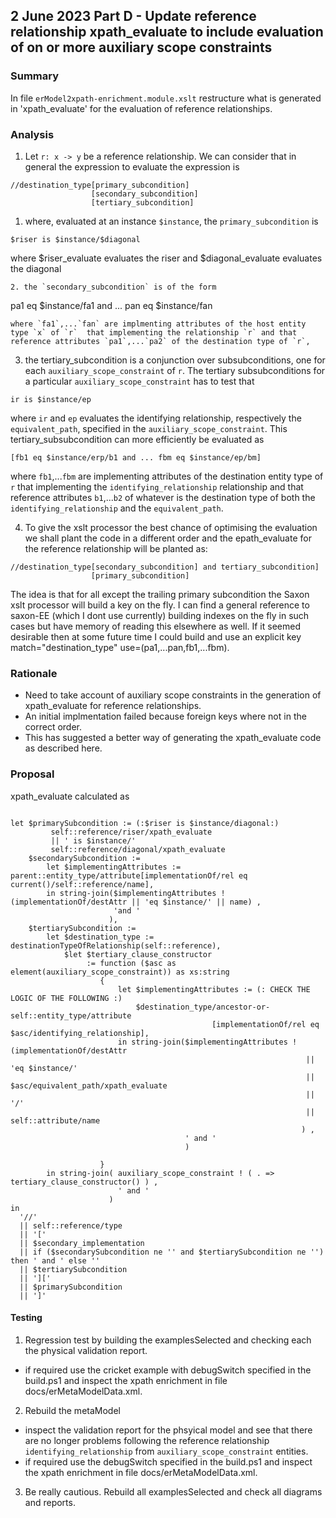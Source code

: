 

## 2 June 2023 Part D - Update reference relationship xpath_evaluate to include evaluation of on or more auxiliary scope constraints

### Summary
In file `erModel2xpath-enrichment.module.xslt` restructure what is generated in 'xpath_evaluate' for the evaluation of reference relationships.

### Analysis
1. Let `r: x -> y` be a reference relationship. We can consider that in general the expression to evaluate the expression is
```
//destination_type[primary_subcondition]
                  [secondary_subcondition]
                  [tertiary_subcondition]
```
1. where, evaluated at an instance `$instance`, the `primary_subcondition` is 
```
$riser is $instance/$diagonal
```
where $riser_evaluate evaluates the riser and $diagonal_evaluate evaluates the diagonal
```
2. the `secondary_subcondition` is of the form
```
pa1 eq $instance/fa1 and ... pan eq $instance/fan
```
where `fa1`,...`fan` are implmenting attributes of the host entity type `x` of `r`  that implementing the relationship `r` and that reference attributes `pa1`,...`pa2` of the destination type of `r`,
```
3. the tertiary_subcondition is a conjunction over subsubconditions, one for each `auxiliary_scope_constraint` of `r`.
The tertiary subsubconditions for a particular `auxiliary_scope_constraint` has to test that
```
ir is $instance/ep
```
where `ir` and  `ep` evaluates the identifying relationship, respectively the `equivalent_path`, specified in the `auxiliary_scope_constraint`. This tertiary_subsubcondition can more efficiently be evaluated as
```
[fb1 eq $instance/erp/b1 and ... fbm eq $instance/ep/bm]
```
where `fb1`,...`fbm` are implementing attributes of the destination entity type of `r`  that implementing the `identifying_relationship` relationship and that reference attributes `b1`,...`b2` of whatever is the destination type of both the `identifying_relationship` and the `equivalent_path`.


4. To give the xslt processor the best chance of optimising the evaluation we shall plant the code in a different order and the epath_evaluate for the reference relationship will be planted as:
```
//destination_type[secondary_subcondition] and tertiary_subcondition]
                  [primary_subcondition]
```
The idea is that for all except the trailing primary subcondition the Saxon xslt processor will build a key on the fly.  I can find a general reference to saxon-EE (which I dont use currently) building indexes on the fly in such cases but have memory of reading this elsewhere as well.  If it seemed desirable then at some future time I could build and use an explicit key match="destination_type" use=(pa1,...pan,fb1,...fbm).

### Rationale
- Need to take account of auxiliary scope constraints in the generation of xpath_evaluate for reference relationships.
- An initial implmentation failed because foreign keys where not in the correct order.
- This has suggested a better way of generating the xpath_evaluate code as described here.

### Proposal

xpath_evaluate calculated as

```

let $primarySubcondition := (:$riser is $instance/diagonal:)
         self::reference/riser/xpath_evaluate
         || ' is $instance/'
         self::reference/diagonal/xpath_evaluate
    $secondarySubcondition := 
		let $implementingAttributes := parent::entity_type/attribute[implementationOf/rel eq current()/self::reference/name],
	    in string-join($implementingAttributes ! (implementationOf/destAttr || 'eq $instance/' || name) ,
	                   'and ' 
	                  ),
    $tertiarySubcondition :=
	    let $destination_type := destinationTypeOfRelationship(self::reference),
	        $let $tertiary_clause_constructor
	             := function ($asc as element(auxiliary_scope_constraint)) as xs:string
	                {
	                  	let $implementingAttributes := (: CHECK THE LOGIC OF THE FOLLOWING :)
	                        $destination_type/ancestor-or-self::entity_type/attribute
	                  	                     [implementationOf/rel eq $asc/identifying_relationship],
	                  	in string-join($implementingAttributes ! (implementationOf/destAttr 
	                  										      || 'eq $instance/'
	                  	                                          ||  $asc/equivalent_path/xpath_evaluate
	                  	                                          || '/' 
	                  	                                          || self::attribute/name
	                  	                                         ) ,
	                                   ' and ' 
	                                   )

	                }
	    in string-join( auxiliary_scope_constraint ! ( . => tertiary_clause_constructor() ) ,
	    	            ' and '
	    	          )
in 
  '//'
  || self::reference/type
  || '['
  || $secondary_implementation
  || if ($secondarySubcondition ne '' and $tertiarySubcondition ne '') then ' and ' else ''
  || $tertiarySubcondition
  || ']['
  || $primarySubcondition 
  || ']'

``` 


#### Testing
1. Regression test by building the examplesSelected and checking each the physical validation report.
- if required use the cricket example with debugSwitch specified in the build.ps1 and inspect the xpath enrichment in file docs/erMetaModelData.xml.
2. Rebuild the metaModel
- inspect the validation report for the phsyical model and see that there are no longer problems following the reference relationship
`identifying_relationship` from `auxiliary_scope_constraint` entities.
- if required use the debugSwitch specified in the build.ps1 and inspect the xpath enrichment in file docs/erMetaModelData.xml.
3. Be really cautious. Rebuild all examplesSelected and check all diagrams and reports.